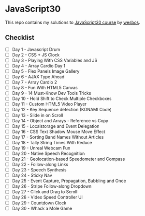 # JavaScript30

This repo contains my solutions to [JavaScript30 course](https://github.com/wesbos/JavaScript30) by [wesbos](https://github.com/wesbos).


## Checklist
- [ ] Day 1 - Javascript Drum  
- [ ] Day 2 - CSS + JS Clock  
- [ ] Day 3 - Playing With CSS Variables and JS  
- [ ] Day 4 - Array Cardio Day 1  
- [ ] Day 5 - Flex Panels Image Gallery  
- [ ] Day 6 - AJAX Type Ahead  
- [ ] Day 7 - Array Cardio 2  
- [ ] Day 8 - Fun With HTML5 Canvas  
- [ ] Day 9 - 14 Must-Know Dev Tools Tricks  
- [ ] Day 10 - Hold Shift to Check Multiple Checkboxes  
- [ ] Day 11 - Custom HTML5 Video Player  
- [ ] Day 12 - Key Sequence detection (KONAMI Code)  
- [ ] Day 13 - Slide in on Scroll  
- [ ] Day 14 - Object and Arrays - Reference vs Copy  
- [ ] Day 15 - Localstorage and Event Delegation  
- [ ] Day 16 - CSS Text Shadow Mouse Move Effect  
- [ ] Day 17 - Sorting Band Names Without Articles  
- [ ] Day 18 - Tally String Times With Reduce  
- [ ] Day 19 - Unreal Webcam Fun  
- [ ] Day 20 - Native Speech Recognition  
- [ ] Day 21 - Geolocation-based Speedometer and Compass  
- [ ] Day 22 - Follow-along Links  
- [ ] Day 23 - Speech Synthesis  
- [ ] Day 24 - Sticky Nav  
- [ ] Day 25 - Event Capture, Propagation, Bubbling and Once  
- [ ] Day 26 - Stripe Follow-along Dropdown  
- [ ] Day 27 - Click and Drag to Scroll  
- [ ] Day 28 - Video Speed Controller UI  
- [ ] Day 29 - Countdown Clock  
- [ ] Day 30 - Whack a Mole Game  
